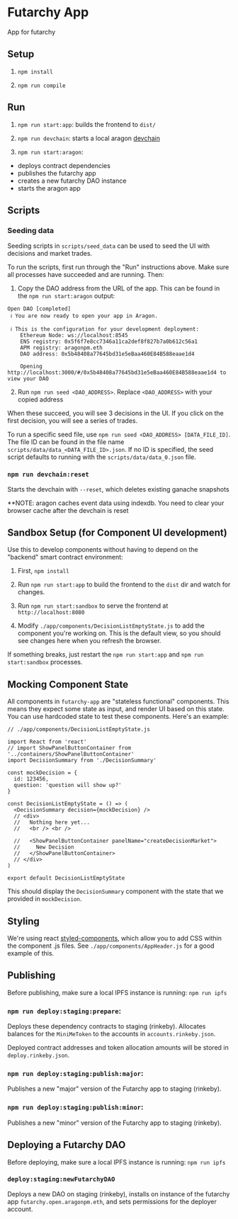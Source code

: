 # Futarchy App

App for futarchy

## Setup

1. `npm install`

2. `npm run compile`

## Run

1. `npm run start:app`: builds the frontend to `dist/`

2. `npm run devchain`: starts a local aragon [devchain](https://hack.aragon.org/docs/cli-usage.html#aragon-devchain)

3. `npm run start:aragon`:
  * deploys contract dependencies
  * publishes the futarchy app
  * creates a new futarchy DAO instance
  * starts the aragon app

## Scripts

### Seeding data

Seeding scripts in `scripts/seed_data` can be used to seed the UI with decisions and market trades.

To run the scripts, first run through the "Run" instructions above. Make sure all processes have succeeded and are running. Then:

1. Copy the DAO address from the URL of the app. This can be found in the `npm run start:aragon` output:

```
Open DAO [completed]
 ℹ You are now ready to open your app in Aragon.

 ℹ This is the configuration for your development deployment:
    Ethereum Node: ws://localhost:8545
    ENS registry: 0x5f6f7e8cc7346a11ca2def8f827b7a0b612c56a1
    APM registry: aragonpm.eth
    DAO address: 0x5b48408a77645bd31e5eBaa460E84B588eaae1d4

    Opening http://localhost:3000/#/0x5b48408a77645bd31e5eBaa460E84B588eaae1d4 to view your DAO
```

2. Run `npm run seed <DAO_ADDRESS>`. Replace `<DAO_ADDRESS>` with your copied address

When these succeed, you will see 3 decisions in the UI. If you click on the first decision, you will see a series of trades.

To run a specific seed file, use `npm run seed <DAO_ADDRESS> [DATA_FILE_ID]`. The file ID can be found in the file name `scripts/data/data_<DATA_FILE_ID>.json`. If no ID is specified, the seed script defaults to running with the `scripts/data/data_0.json` file.

### `npm run devchain:reset`

Starts the devchain with `--reset`, which deletes existing ganache snapshots

**NOTE: aragon caches event data using indexdb. You need to clear your browser cache after the devchain is reset

## Sandbox Setup (for Component UI development)

Use this to develop components without having to depend on the "backend" smart contract environment:

1. First, `npm install`

2. Run `npm run start:app` to build the frontend to the `dist` dir and watch for changes.

3. Run `npm run start:sandbox` to serve the frontend at `http://localhost:8080`

4. Modify `./app/components/DecisionListEmptyState.js` to add the component you're working on. This is the default view, so you should see changes here when you refresh the browser.

If something breaks, just restart the `npm run start:app` and `npm run start:sandbox` processes.

## Mocking Component State

All components in `futarchy-app` are "stateless functional" components. This means they expect some state as input, and render UI based on this state. You can use hardcoded state to test these components. Here's an example:

```
// ./app/components/DecisionListEmptyState.js

import React from 'react'
// import ShowPanelButtonContainer from '../containers/ShowPanelButtonContainer'
import DecisionSummary from './DecisionSummary'

const mockDecision = {
  id: 123456,
  question: 'question will show up?'
}

const DecisionListEmptyState = () => (
  <DecisionSummary decision={mockDecision} />
  // <div>
  //   Nothing here yet...
  //   <br /> <br />

  //   <ShowPanelButtonContainer panelName="createDecisionMarket">
  //     New Decision
  //   </ShowPanelButtonContainer>
  // </div>
)

export default DecisionListEmptyState
```

This should display the `DecisionSummary` component with the state that we provided in `mockDecision`.

## Styling

We're using react [styled-components](https://www.styled-components.com/docs/basics), which allow you to add CSS within the component .js files. See `./app/components/AppHeader.js` for a good example of this.

## Publishing

Before publishing, make sure a local IPFS instance is running: `npm run ipfs`

### `npm run deploy:staging:prepare`:

Deploys these dependency contracts to staging (rinkeby). Allocates balances for the `MiniMeToken` to the accounts in `accounts.rinkeby.json`.

Deployed contract addresses and token allocation amounts will be stored in `deploy.rinkeby.json`.

### `npm run deploy:staging:publish:major`:

Publishes a new "major" version of the Futarchy app to staging (rinkeby).

### `npm run deploy:staging:publish:minor`:

Publishes a new "minor" version of the Futarchy app to staging (rinkeby).

## Deploying a Futarchy DAO

Before deploying, make sure a local IPFS instance is running: `npm run ipfs`

### `deploy:staging:newFutarchyDAO`

Deploys a new DAO on staging (rinkeby), installs on instance of the futarchy app `futarchy.open.aragonpm.eth`, and sets permissions for the deployer account.
